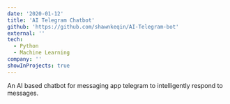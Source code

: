 ```yaml
---
date: '2020-01-12'
title: 'AI Telegram Chatbot'
github: 'https://github.com/shawnkeqin/AI-Telegram-bot'
external: ''
tech:
  - Python
  - Machine Learning
company: ''
showInProjects: true
---
```


An AI based chatbot for messaging app telegram to intelligently respond to messages.

